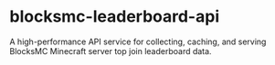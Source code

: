 # blocksmc-leaderboard-api
A high-performance API service for collecting, caching, and serving BlocksMC Minecraft server top join leaderboard data.
